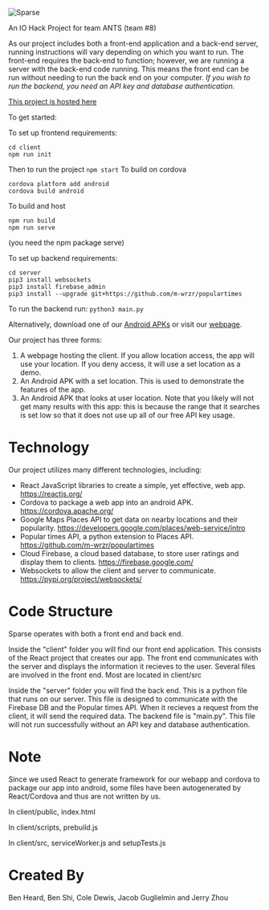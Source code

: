 ![Sparse](https://raw.githubusercontent.com/BEN1JEN/easy-sparse-store-finder/master/client/public/sparselogo.png)

An IO Hack Project for team ANTS (team #8)

As our project includes both a front-end application and a back-end server, running instructions will vary depending on which you want to run. The front-end requires the back-end to function; however, we are running a server with the back-end code running. This means the front end can be run without needing to run the back end on your computer.
_If you wish to run the backend, you need an API key and database authentication._

[This project is hosted here](https://sparse.ben1jen.software/)

To get started:

To set up frontend requirements:
```
cd client
npm run init
```
Then to run the project
`npm start`
To build on cordova
```
cordova platform add android
cordova build android
```
To build and host
```
npm run build
npm run serve
```
(you need the npm package serve)

To set up backend requirements:
```
cd server
pip3 install websockets
pip3 install firebase_admin
pip3 install --upgrade git+https://github.com/m-wrzr/populartimes
```

To run the backend run:
`python3 main.py`

Alternatively, download one of our [Android APKs](https://drive.google.com/file/d/19WsWp-907unNeCVBh1RdGa5mjK3F7C7N/view?usp=sharing) or visit our [webpage](https://sparse.ben1jen.software/).

Our project has three forms:
1. A webpage hosting the client. If you allow location access, the app will use your location. If you deny access, it will use a set location as a demo.
2. An Android APK with a set location. This is used to demonstrate the features of the app.
3. An Android APK that looks at user location. Note that you likely will not get many results with this app: this is because the range that it searches is set low so that it does not use up all of our free API key usage. 

# Technology
Our project utilizes many different technologies, including:
- React JavaScript libraries to create a simple, yet effective, web app. https://reactjs.org/
- Cordova to package a web app into an android APK. https://cordova.apache.org/
- Google Maps Places API to get data on nearby locations and their popularity. https://developers.google.com/places/web-service/intro
- Popular times API, a python extension to Places API. https://github.com/m-wrzr/populartimes
- Cloud Firebase, a cloud based database, to store user ratings and display them to clients. https://firebase.google.com/
- Websockets to allow the client and server to communicate. https://pypi.org/project/websockets/

# Code Structure
Sparse operates with both a front end and back end. 

Inside the "client" folder you will find our front end application. This consists of the React project that creates our app. The front end communicates with the server and displays the information it recieves to the user. Several files are involved in the front end. Most are located in client/src

Inside the "server" folder you will find the back end. This is a python file that runs on our server. This file is designed to communicate with the Firebase DB and the Popular times API. When it recieves a request from the client, it will send the required data. The backend file is "main.py". This file will not run successfully without an API key and database authentication.

# Note
Since we used React to generate framework for our webapp and cordova to package our app into android, some files have been autogenerated by React/Cordova and thus are not written by us. 

In client/public, index.html

In client/scripts, prebuild.js

In client/src, serviceWorker.js and setupTests.js

# Created By
Ben Heard,
Ben Shi,
Cole Dewis,
Jacob Guglielmin and
Jerry Zhou
